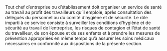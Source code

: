 Tout chef d’entreprise ou d’établissement doit organiser un service de santé au travail au profit des travailleurs qu’il emploie, après consultation des délégués du personnel ou du comité d’hygiène et de sécurité.
Le rôle imparti à ce service consiste à surveiller les conditions d’hygiène et de sécurité au travail de l’entreprise, les risques de contagion et l’état de santé du travailleur, de son épouse et de ses enfants et à prendre les mesures de prévention appropriées en même temps qu’à assurer les soins médicaux nécessaires en conformité aux dispositions de la présente section.
